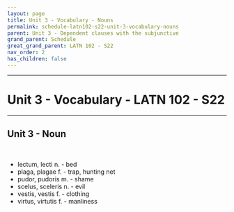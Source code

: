 ```yaml
---
layout: page
title: Unit 3 - Vocabulary - Nouns
permalink: schedule-latn102-s22-unit-3-vocabulary-nouns
parent: Unit 3 - Dependent clauses with the subjunctive
grand_parent: Schedule
great_grand_parent: LATN 102 - S22
nav_order: 2
has_children: false
---
```

***

# Unit 3 - Vocabulary - LATN 102 - S22

***

## Unit 3 - Noun
&nbsp;
- lectum, lecti n. - bed
- plaga, plagae f. - trap, hunting net
- pudor, pudoris m. - shame
- scelus, sceleris n. - evil
- vestis, vestis f. - clothing
- virtus, virtutis f. - manliness
